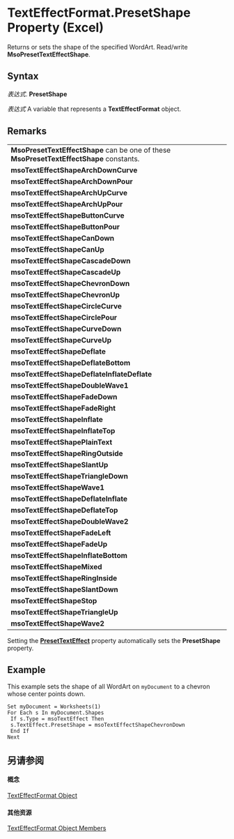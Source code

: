 
# TextEffectFormat.PresetShape Property (Excel)

Returns or sets the shape of the specified WordArt. Read/write  **MsoPresetTextEffectShape**.


## Syntax

 _表达式_. **PresetShape**

 _表达式_ A variable that represents a **TextEffectFormat** object.


## Remarks


||
|:-----|
|**MsoPresetTextEffectShape** can be one of these **MsoPresetTextEffectShape** constants.|
|**msoTextEffectShapeArchDownCurve**|
|**msoTextEffectShapeArchDownPour**|
|**msoTextEffectShapeArchUpCurve**|
|**msoTextEffectShapeArchUpPour**|
|**msoTextEffectShapeButtonCurve**|
|**msoTextEffectShapeButtonPour**|
|**msoTextEffectShapeCanDown**|
|**msoTextEffectShapeCanUp**|
|**msoTextEffectShapeCascadeDown**|
|**msoTextEffectShapeCascadeUp**|
|**msoTextEffectShapeChevronDown**|
|**msoTextEffectShapeChevronUp**|
|**msoTextEffectShapeCircleCurve**|
|**msoTextEffectShapeCirclePour**|
|**msoTextEffectShapeCurveDown**|
|**msoTextEffectShapeCurveUp**|
|**msoTextEffectShapeDeflate**|
|**msoTextEffectShapeDeflateBottom**|
|**msoTextEffectShapeDeflateInflateDeflate**|
|**msoTextEffectShapeDoubleWave1**|
|**msoTextEffectShapeFadeDown**|
|**msoTextEffectShapeFadeRight**|
|**msoTextEffectShapeInflate**|
|**msoTextEffectShapeInflateTop**|
|**msoTextEffectShapePlainText**|
|**msoTextEffectShapeRingOutside**|
|**msoTextEffectShapeSlantUp**|
|**msoTextEffectShapeTriangleDown**|
|**msoTextEffectShapeWave1**|
|**msoTextEffectShapeDeflateInflate**|
|**msoTextEffectShapeDeflateTop**|
|**msoTextEffectShapeDoubleWave2**|
|**msoTextEffectShapeFadeLeft**|
|**msoTextEffectShapeFadeUp**|
|**msoTextEffectShapeInflateBottom**|
|**msoTextEffectShapeMixed**|
|**msoTextEffectShapeRingInside**|
|**msoTextEffectShapeSlantDown**|
|**msoTextEffectShapeStop**|
|**msoTextEffectShapeTriangleUp**|
|**msoTextEffectShapeWave2**|
Setting the  **[PresetTextEffect](13ff8b1a-d12e-47c1-6f82-0b3b9b5a7bf4.md)** property automatically sets the **PresetShape** property.


## Example

This example sets the shape of all WordArt on  `myDocument` to a chevron whose center points down.


```
Set myDocument = Worksheets(1) 
For Each s In myDocument.Shapes 
 If s.Type = msoTextEffect Then 
 s.TextEffect.PresetShape = msoTextEffectShapeChevronDown 
 End If 
Next
```


## 另请参阅


#### 概念


[TextEffectFormat Object](7fe03721-6a45-569e-add4-fc8849c99535.md)
#### 其他资源


[TextEffectFormat Object Members](http://msdn.microsoft.com/library/10d920d6-b96f-7afa-8e27-c22ba0926146%28Office.15%29.aspx)
